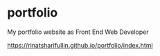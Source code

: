# portfolio
My portfolio website as Front End Web Developer

https://rinatsharifullin.github.io/portfolio/index.html

